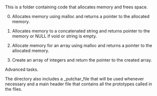 This is a folder containing code that allocates memory and frees space.

0. Allocates memory using malloc and returns a pointer to the allocated memory.

1. Allocates memory to a concatenated string and returns pointer to the memory or NULL if void or string is empty.

2. Allocate memory for an array using malloc and returns a pointer to the allocated memory.

3. Create an array of integers and return the pointer to the created array.

Advanced tasks.

The directory also includes a _putchar_file that will be used whenever necessary and a main header file that contains all the prototypes called in the files.
